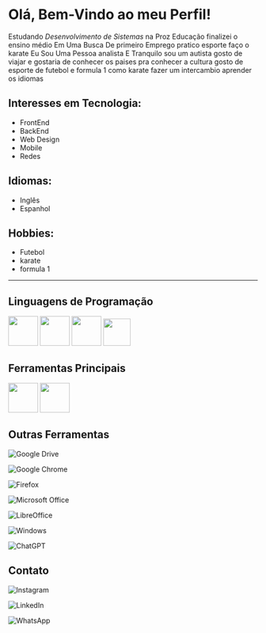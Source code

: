 # Olá, Bem-Vindo ao meu Perfil!
Estudando _Desenvolvimento de Sistemas_ na Proz Educação finalizei o ensino médio 
Em Uma Busca De primeiro Emprego  pratico esporte faço o  karate Eu Sou Uma Pessoa analista E Tranquilo
sou um autista 
gosto de viajar e gostaria de conhecer os paises pra conhecer a cultura 
gosto de esporte de futebol e formula 1 como karate 
fazer um intercambio aprender os idiomas  

## Interesses em Tecnologia: 
- FrontEnd
- BackEnd
- Web Design
- Mobile
- Redes

## Idiomas: 
- Inglês
- Espanhol

## Hobbies:
- Futebol 
- karate
- formula 1 

<hr>

## Linguagens de Programação
<div  style="display: inline">
<img src="https://cdn.jsdelivr.net/gh/devicons/devicon@latest/icons/markdown/markdown-original.svg" width="60" height="60" />
<img src="https://cdn.jsdelivr.net/gh/devicons/devicon@latest/icons/html5/html5-plain-wordmark.svg" width="60" height="60" />
<img src="https://cdn.jsdelivr.net/gh/devicons/devicon@latest/icons/css3/css3-plain-wordmark.svg" width="60" height="60" />
<img src="https://cdn.jsdelivr.net/gh/devicons/devicon@latest/icons/javascript/javascript-original.svg" width="55" height="55" />

</div>

## Ferramentas Principais

<div  style="display: inline">
<img src="https://cdn.jsdelivr.net/gh/devicons/devicon@latest/icons/vscode/vscode-original-wordmark.svg" width="60" height="60" /> 
<img src="https://cdn.jsdelivr.net/gh/devicons/devicon@latest/icons/github/github-original-wordmark.svg" width="60" height="60" />
</div>

## Outras Ferramentas

<div  style="display: inline">
  
![Google Drive](https://img.shields.io/badge/Google%20Drive-4285F4?style=for-the-badge&logo=googledrive&logoColor=white)

![Google Chrome](https://img.shields.io/badge/Google%20Chrome-4285F4?style=for-the-badge&logo=GoogleChrome&logoColor=white)

![Firefox](https://img.shields.io/badge/Firefox-FF7139?style=for-the-badge&logo=Firefox-Browser&logoColor=white)
 
![Microsoft Office](https://img.shields.io/badge/Microsoft_Office-D83B01?style=for-the-badge&logo=microsoft-office&logoColor=white)

![LibreOffice](https://img.shields.io/badge/LibreOffice-%2318A303?style=for-the-badge&logo=LibreOffice&logoColor=white)
  
![Windows](https://img.shields.io/badge/Windows-0078D6?style=for-the-badge&logo=windows&logoColor=white)
  
![ChatGPT](https://img.shields.io/badge/chatGPT-74aa9c?style=for-the-badge&logo=openai&logoColor=white)
  
</div>

## Contato


![Instagram](https://img.shields.io/badge/Instagram-%23E4405F.svg?style=for-the-badge&logo=Instagram&logoColor=white)

![LinkedIn](https://img.shields.io/badge/linkedin-%230077B5.svg?style=for-the-badge&logo=linkedin&logoColor=white)


![WhatsApp](https://img.shields.io/badge/WhatsApp-25D366?style=for-the-badge&logo=whatsapp&logoColor=white)


